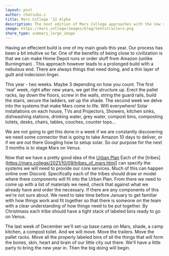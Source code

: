 ```yaml
---
layout: post
author: chatsubo.z
title: Mars College '22 Alpha
description: The next edition of Mars College approaches with the new year. Applications have started. Now is time to firm up our infrastructure plan...
image: https://mars.college/images/blog/tentstrailers.png
share_type: summary_large_image
---
```

  
Having an effecient build is one of my main goals this year. Our process has been a bit intuitive so far. One of the benefits of being close to civilization is that we can make Home Depot runs or order stuff from Amazon (unlike Burningman) . This approach however leads to a prolonged build with a nebulous end. There are always things that need doing, and a thin layer of guilt and indecision linger.   
  
This year - two weeks. Maybe 3 depending on how you count. The first 'real' week, right after new years, we get the structure up. Erect the pallet racks, lay down the floors, screw in the walls, string the guard rails, build the stairs, secure the ladders, set up the shade. The second week we delve into the systems that make Mars come to life. Wifi everywhere! Solar installations on each house, TVs and Projectors,  Showers, kitchen sinks, dishwashing stations, drinking water, grey water, compost bins, composting toilets, desks, chairs, tables, couches, counter tops...  
  
We are not going to get this done in a week if we are constantly discovering we need some connector that is going to take Amazon 10 days to deliver, or if we are out there Googling how to setup solar. So our purpose for the next 3 months is to stage Mars on Venus.   
   
Now that we have a pretty good idea of the [Urban Plan](https://mars.college/2021/09/21/Urban_Plan.html) Each of the [tribes](https://mars.college/2021/10/09/tribes_of_mars.html] can specify the systems we will need to provide our core services. Much of this can happen online over Discord. Specifically each of the tribes should draw or model where there components will fit into the Urban Plan. From there we need to come up with a list of materials we need, check that against what we already have and order the necessary. If there are any components of this we're not sure about. We need to take time before January to get familiar with how things work and fit together so that there is someone on the team with a clear understanding of how things need to be put together. By Christmass each tribe should have a tight stack of labeled bins ready to go on Venus.    
  
The last week of December we'll set-up base camp on Mars, shade, a camp kitchen, a compost toilet. And we will move. Move the trailers. Move the pallet racks. Move all the properly labeled bins of all the things that will form the bones, skin, heart and brain of our little city out there. We'll have a little party to bring the new year in. Then the big doing will begin.    
